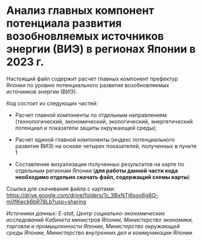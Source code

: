 # Анализ главных компонент потенциала развития возобновляемых источников энергии (ВИЭ) в регионах Японии в 2023 г.

Настоящий файл содержит расчет главных компонент префектур Японии по уровню потенциального развития возобновляемых источников энергии (ВИЭ).

Код состоит из следующих частей:

* Расчет главной компоненты по отдельным направлениям (технологический, экономический, экологический, энергетический потенциал и показатели защиты окружающей среды);

* Расчет единой главной компоненты (индекс потенциального развития ВИЭ) на основе четырех показателей, полученных в пункте 1

* Составление визуализации полученных результатов на карте по отдельным регионам Японии (**для работы данной части кода необходимо отдельно скачать файл, содержащий схемы карты**)

Ссылка для скачивания файла с картами: https://drive.google.com/drive/folders/1c_1IBxNTj6soo6g8O-m0fKwck6bR78Lb?usp=sharing

*Источники данных: E-stat, Центр социально-экономических исследований Кабинета министров Японии, Министерство экономики, торговли и промышленности Японии, Министерство окружающей среды Японии, Министерство внутренних дел и коммуникации Японии*
